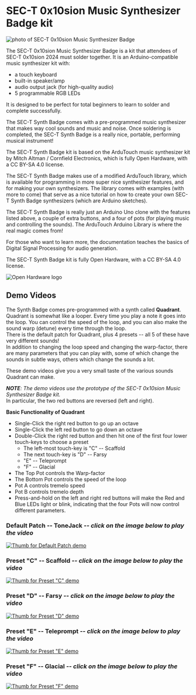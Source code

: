 # SEC-T 0x10sion Music Synthesizer Badge kit
![photo of SEC-T 0x10sion Music Synthesizer Badge](https://github.com/user-attachments/assets/5560923a-0038-4800-beb4-cfb76b8eb46d)

The SEC-T 0x10sion Music Synthesizer Badge is a kit that attendees of SEC-T 0x10sion 2024 must solder together.
It is an Arduino-compatible music synthesizer kit with:
* a touch keyboard
* built-in speaker/amp
* audio output jack (for high-quality audio)
* 5 programmable RGB LEDs

It is designed to be perfect for total beginners to learn to solder and complete successfully.

The SEC-T Synth Badge comes with a pre-programmed music synthesizer that makes way cool sounds and music and noise.
Once soldering is completed, the SEC-T Synth Badge is a really nice, portable, performing musical instrument!

The SEC-T Synth Badge kit is based on the ArduTouch music synthesizer kit by Mitch Altman / Cornfield Electronics,
which is fully Open Hardware, with a CC BY-SA 4.0 license.

The SEC-T Synth Badge makes use of a modified ArduTouch library, which is available for
programming in more super nice synthesizer features, and for making your own synthesizers.
The library comes with examples (with more to come) that serve as a nice tutorial
on how to create your own SEC-T Synth Badge synthesizers (which are Arduino sketches).

The SEC-T Synth Badge is really just an Arduino Uno clone
with the features listed above, a couple of extra buttons, and a four of pots (for playing music and controlling the sounds).
The ArduTouch Arduino Library is where the real magic comes from!

For those who want to learn more, the documentation teaches the basics of Digital Signal Processing for audio generation.

The SEC-T Synth Badge kit is fully Open Hardware, with a CC BY-SA 4.0 license.

![Open Hardware logo](https://github.com/user-attachments/assets/ffe5899f-a1be-437b-99b8-e0a93b4a2112)

## Demo Videos

The Synth Badge comes pre-programmed with a synth called __Quadrant__.  
Quadrant is somewhat like a looper.  Every time you play a note it goes into the loop.  You can control the speed of the loop, and you can also make the sound warp (detune) every time through the loop.  
There is the default patch for Quadrant, plus 4 presets -- all 5 of these have very different sounds!  
In addition to changing the loop speed and changing the warp-factor, there are many parameters that you can play with, some of which change the sounds in subtle ways, others which change the sounds a lot.  

These demo videos give you a very small taste of the various sounds Quadrant can make. 

___NOTE__:  The demo videos use the prototype of the SEC-T 0x10sion Music Synthesizer Badge kit._  
In particular, the two red buttons are reversed (left and right).  

__Basic Functionality of Quadrant__  
* Single-Click the right red button to go up an octave
* Single-Click the left red button to go down an octave
* Double-Click the right red button and then hit one of the first four lower touch-keys to choose a preset
  * The left-most touch-key is "C" -- Scaffold
  * The next touch-key is "D" -- Farsy
  * "E" -- Teleprompt
  * "F" -- Glacial
* The Top Pot controls the Warp-factor
* The Bottom Pot controls the speed of the loop
* Pot A controls tremelo speed
* Pot B controls tremelo depth
* Press-and-hold on the left and right red buttons will make the Red and Blue LEDs light or blink, indicating that the four Pots will now control different parameters.  

### Default Patch -- ToneJack _-- click on the image below to play the video_
[![Thumb for Default Patch demo](https://img.youtube.com/vi/aWEghYsvORw/0.jpg)](https://www.youtube.com/watch?v=aWEghYsvORw)  

### Preset "C" -- Scaffold _-- click on the image below to play the video_
[![Thumb for Preset "C" demo](https://img.youtube.com/vi/vg959F6WOIo/0.jpg)](https://www.youtube.com/watch?v=vg959F6WOIo)  

### Preset "D" -- Farsy _-- click on the image below to play the video_
[![Thumb for Preset "D" demo](https://img.youtube.com/vi/kQ33xrg7Zvw/0.jpg)](https://www.youtube.com/watch?v=kQ33xrg7Zvw)  

### Preset "E" -- Teleprompt _-- click on the image below to play the video_
[![Thumb for Preset "E" demo](https://img.youtube.com/vi/aHm4yFb8vfQ/0.jpg)](https://www.youtube.com/watch?v=aHm4yFb8vfQ)  

### Preset "F" -- Glacial _-- click on the image below to play the video_
[![Thumb for Preset "F" demo](https://img.youtube.com/vi/Ehx3G3c8V5c/0.jpg)](https://www.youtube.com/watch?v=Ehx3G3c8V5c)  
